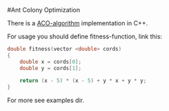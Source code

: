 #Ant Colony Optimization

There is a [ACO-algorithm](http://en.wikipedia.org/wiki/Ant_colony_optimization_algorithms) implementation in C++.

For usage you should define fitness-function, link this:
```c++
double fitness(vector <double> cords)
{
    double x = cords[0];
    double y = cords[1];
    
    return (x - 5) * (x - 5) + y * x + y * y;
}
```

For more see examples dir.